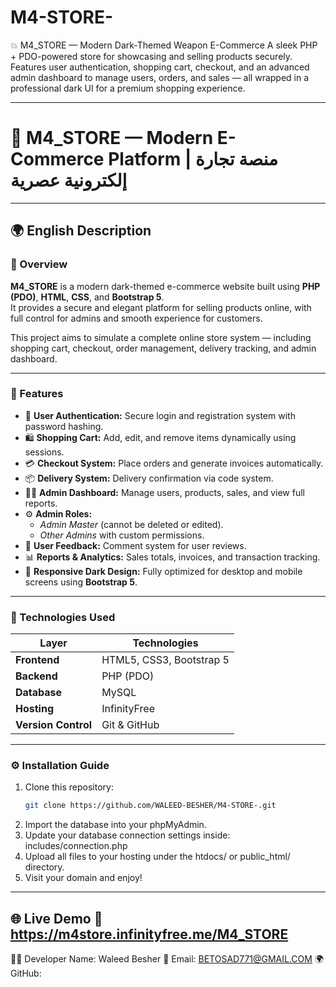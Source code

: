 # M4-STORE-
💥 M4_STORE — Modern Dark-Themed Weapon E-Commerce A sleek PHP + PDO-powered store for showcasing and selling products securely. Features user authentication, shopping cart, checkout, and an advanced admin dashboard to manage users, orders, and sales — all wrapped in a professional dark UI for a premium shopping experience.

---------
# 🛒 M4_STORE — Modern E-Commerce Platform | منصة تجارة إلكترونية عصرية

---

## 🌍 English Description

### 🧾 Overview
**M4_STORE** is a modern dark-themed e-commerce website built using **PHP (PDO)**, **HTML**, **CSS**, and **Bootstrap 5**.  
It provides a secure and elegant platform for selling products online, with full control for admins and smooth experience for customers.

This project aims to simulate a complete online store system — including shopping cart, checkout, order management, delivery tracking, and admin dashboard.

---

### 🚀 Features
- 🔐 **User Authentication:** Secure login and registration system with password hashing.  
- 🛍️ **Shopping Cart:** Add, edit, and remove items dynamically using sessions.  
- 💳 **Checkout System:** Place orders and generate invoices automatically.  
- 📦 **Delivery System:** Delivery confirmation via code system.  
- 👨‍💼 **Admin Dashboard:** Manage users, products, sales, and view full reports.  
- ⚙️ **Admin Roles:**  
  - *Admin Master* (cannot be deleted or edited).  
  - *Other Admins* with custom permissions.  
- 💬 **User Feedback:** Comment system for user reviews.  
- 📊 **Reports & Analytics:** Sales totals, invoices, and transaction tracking.  
- 🌙 **Responsive Dark Design:** Fully optimized for desktop and mobile screens using **Bootstrap 5**.

---

### 🧰 Technologies Used
| Layer | Technologies |
|--------|---------------|
| **Frontend** | HTML5, CSS3, Bootstrap 5 |
| **Backend** | PHP (PDO) |
| **Database** | MySQL |
| **Hosting** | InfinityFree |
| **Version Control** | Git & GitHub |

---

### ⚙️ Installation Guide
1. Clone this repository:
   ```bash
   git clone https://github.com/WALEED-BESHER/M4-STORE-.git
2. Import the database into your phpMyAdmin.
3. Update your database connection settings inside:
includes/connection.php
4. Upload all files to your hosting under the htdocs/ or public_html/ directory.
5. Visit your domain and enjoy!

---
🌐 Live Demo
🔗 https://m4store.infinityfree.me/M4_STORE
---
🧑‍💻 Developer
Name: Waleed Besher
📧 Email: BETOSAD771@GMAIL.COM
🌍 GitHub:
